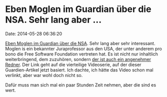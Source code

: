 Eben Moglen im Guardian über die NSA. Sehr lang aber \...
=========================================================

Date: 2014-05-28 06:36:20

[Eben Moglen im Guardian über die
NSA](http://www.theguardian.com/technology/2014/may/27/-sp-privacy-under-attack-nsa-files-revealed-new-threats-democracy).
Sehr lang aber sehr interessant. Moglen is ein bekannter Juraprofessor
aus den USA, der unter anderem pro bono die Free Software Foundation
vertreten hat. Es ist nicht nur inhaltlich weiterbringend, dem
zuzuhören, sondern [der ist auch ein angenehmer
Redner](https://www.youtube.com/watch?v=YCUJn-5By14). Der Link geht auf
die vierteilige Videoserie, auf der dieser Guardien-Artikel jetzt
basiert. Ich dachte, ich hätte das Video schon mal verlinkt, aber war
wohl doch nicht so.

Dafür muss man sich mal ein paar Stunden Zeit nehmen, aber die sind es
wert.
